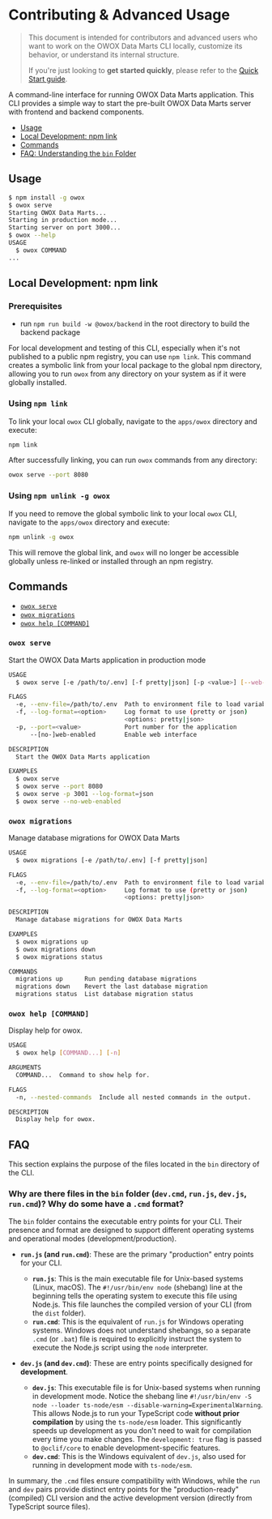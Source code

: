 # Contributing & Advanced Usage

> This document is intended for contributors and advanced users who want to work on the OWOX Data Marts CLI locally, customize its behavior, or understand its internal structure.
>
> If you're just looking to **get started quickly**, please refer to the [Quick Start guide](../../docs/getting-started/quick-start.md).

A command-line interface for running OWOX Data Marts application. This CLI provides a simple way to start the pre-built OWOX Data Marts server with frontend and backend components.

<!-- toc -->

- [Usage](#usage)
- [Local Development: npm link](#local-development-npm-link)
- [Commands](#commands)
- [FAQ: Understanding the `bin` Folder](#faq)
<!-- tocstop -->

## Usage

<!-- usage -->

```bash
$ npm install -g owox
$ owox serve
Starting OWOX Data Marts...
Starting in production mode...
Starting server on port 3000...
$ owox --help
USAGE
  $ owox COMMAND
...
```

<!-- usagestop -->

## Local Development: npm link

### Prerequisites

- run `npm run build -w @owox/backend` in the root directory to build the backend package

For local development and testing of this CLI, especially when it's not published to a public npm registry, you can use `npm link`. This command creates a symbolic link from your local package to the global npm directory, allowing you to run `owox` from any directory on your system as if it were globally installed.

### Using `npm link`

To link your local `owox` CLI globally, navigate to the `apps/owox` directory and execute:

```bash
npm link
```

After successfully linking, you can run `owox` commands from any directory:

```bash
owox serve --port 8080
```

### Using `npm unlink -g owox`

If you need to remove the global symbolic link to your local `owox` CLI, navigate to the `apps/owox` directory and execute:

```bash
npm unlink -g owox
```

This will remove the global link, and `owox` will no longer be accessible globally unless re-linked or installed through an npm registry.

## Commands

- [`owox serve`](#owox-serve)
- [`owox migrations`](#owox-migrations)
- [`owox help [COMMAND]`](#owox-help-command)

### `owox serve`

Start the OWOX Data Marts application in production mode

```bash
USAGE
  $ owox serve [-e /path/to/.env] [-f pretty|json] [-p <value>] [--web-enabled]

FLAGS
  -e, --env-file=/path/to/.env  Path to environment file to load variables from
  -f, --log-format=<option>     Log format to use (pretty or json)
                                <options: pretty|json>
  -p, --port=<value>            Port number for the application
      --[no-]web-enabled        Enable web interface

DESCRIPTION
  Start the OWOX Data Marts application

EXAMPLES
  $ owox serve
  $ owox serve --port 8080
  $ owox serve -p 3001 --log-format=json
  $ owox serve --no-web-enabled
```

### `owox migrations`

Manage database migrations for OWOX Data Marts

```bash
USAGE
  $ owox migrations [-e /path/to/.env] [-f pretty|json]

FLAGS
  -e, --env-file=/path/to/.env  Path to environment file to load variables from
  -f, --log-format=<option>     Log format to use (pretty or json)
                                <options: pretty|json>

DESCRIPTION
  Manage database migrations for OWOX Data Marts

EXAMPLES
  $ owox migrations up
  $ owox migrations down
  $ owox migrations status

COMMANDS
  migrations up      Run pending database migrations
  migrations down    Revert the last database migration
  migrations status  List database migration status
```

### `owox help [COMMAND]`

Display help for owox.

```bash
USAGE
  $ owox help [COMMAND...] [-n]

ARGUMENTS
  COMMAND...  Command to show help for.

FLAGS
  -n, --nested-commands  Include all nested commands in the output.

DESCRIPTION
  Display help for owox.
```

## FAQ

This section explains the purpose of the files located in the `bin` directory of the CLI.

### Why are there files in the `bin` folder (`dev.cmd`, `run.js`, `dev.js`, `run.cmd`)? Why do some have a `.cmd` format?

The `bin` folder contains the executable entry points for your CLI. Their presence and format are designed to support different operating systems and operational modes (development/production).

- **`run.js` (and `run.cmd`)**: These are the primary "production" entry points for your CLI.
  - **`run.js`**: This is the main executable file for Unix-based systems (Linux, macOS). The `#!/usr/bin/env node` (shebang) line at the beginning tells the operating system to execute this file using Node.js. This file launches the compiled version of your CLI (from the `dist` folder).
  - **`run.cmd`**: This is the equivalent of `run.js` for Windows operating systems. Windows does not understand shebangs, so a separate `.cmd` (or `.bat`) file is required to explicitly instruct the system to execute the Node.js script using the `node` interpreter.

- **`dev.js` (and `dev.cmd`)**: These are entry points specifically designed for **development**.
  - **`dev.js`**: This executable file is for Unix-based systems when running in development mode. Notice the shebang line `#!/usr/bin/env -S node --loader ts-node/esm --disable-warning=ExperimentalWarning`. This allows Node.js to run your TypeScript code **without prior compilation** by using the `ts-node/esm` loader. This significantly speeds up development as you don't need to wait for compilation every time you make changes. The `development: true` flag is passed to `@oclif/core` to enable development-specific features.
  - **`dev.cmd`**: This is the Windows equivalent of `dev.js`, also used for running in development mode with `ts-node/esm`.

In summary, the `.cmd` files ensure compatibility with Windows, while the `run` and `dev` pairs provide distinct entry points for the "production-ready" (compiled) CLI version and the active development version (directly from TypeScript source files).
